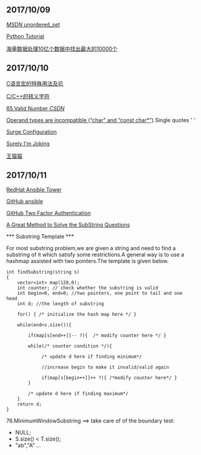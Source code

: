 ## 2017/10/09

[*MSDN* unordered_set](https://msdn.microsoft.com/zh-cn/library/bb982739.aspx)

[Python Tutorial](https://docs.python.org/3/tutorial/)

[海量数据处理10亿个数据中找出最大的10000个](http://blog.csdn.net/zyq522376829/article/details/47686867)

## 2017/10/10

[C语言宏的特殊用法及坑](http://hbprotoss.github.io/posts/cyu-yan-hong-de-te-shu-yong-fa-he-ji-ge-keng.html)

[C/C++的转义字符](http://www.cnblogs.com/emanlee/archive/2010/05/14/1735274.html)

[65.Valid Number *CSDN*](http://blog.csdn.net/linhuanmars/article/details/23809661)

[Operand types are incompatible (“char” and “const char\*”)](https://stackoverflow.com/questions/14544043/operand-types-are-incompatible-char-and-const-char)  Single quotes ' '

[Surge Configuration](https://manual.nssurge.com/overview/configuration.html)

[Surely I'm Joking](https://yinwang0.wordpress.com/2010/09/12/pysonar)

[王猫猫](http://andelf.github.io/)

## 2017/10/11

[RedHat Ansible Tower](https://www.ansible.com/tower)

[GitHub ansible](https://github.com/ansible/ansible)

[GitHub Two Factor Authentication](https://help.github.com/articles/configuring-two-factor-authentication-via-a-totp-mobile-app/)

[A Great Method to Solve the SubString Questions](https://help.github.com/articles/configuring-two-factor-authentication-via-a-totp-mobile-app/)

*** Substring Template ***

 For most substring problem,we are given a string and need to find a substring of it which satisfy some restrictions.A general way is to use a hashmap assisted with two pointers.The template  is given below.
```
int findSubstring(string s)
{
    vector<int> map(128,0);
    int counter; // check whether the substring is valid
    int begin=0, end=0; //two pointers, one point to tail and one  head
    int d; //the length of substring

    for() { /* initialize the hash map here */ }

    while(end<s.size()){

        if(map[s[end++]]-- ?){  /* modify counter here */ }

        while(/* counter condition */){ 
                 
             /* update d here if finding minimum*/

             //increase begin to make it invalid/valid again
                
             if(map[s[begin++]]++ ?){ /*modify counter here*/ }
        }  

        /* update d here if finding maximum*/
    }
    return d;
}
```
76.MinimumWindowSubstring ==> take care of of the boundary test: 
* NULL; 
* S.size() < T.size(); 
* "ab","A" ...

